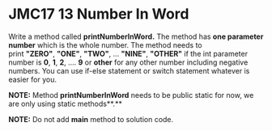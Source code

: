 # JMC17 13 Number In Word

Write a method called **printNumberInWord.** The method has **one parameter number** which is the whole number. The method needs to print **"ZERO"**, **"ONE"**, **"TWO"**, ... **"NINE"**, **"OTHER"** if the int parameter number is **0**, **1**, **2**, .... **9** or **other** for any other number including negative numbers. You can use if-else statement or switch statement whatever is easier for you.


**NOTE:** Method **printNumberInWord** needs to be public static for now, we are only using static methods**.**

**NOTE:** Do not add **main** method to solution code.
